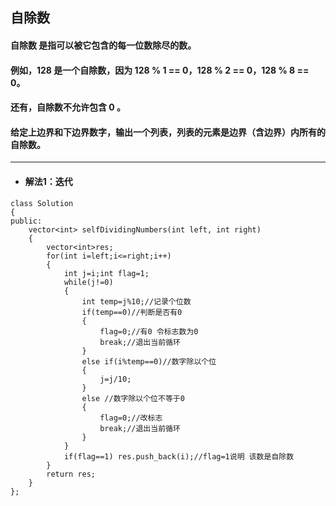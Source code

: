 ## 自除数
#### 自除数 是指可以被它包含的每一位数除尽的数。

#### 例如，128 是一个自除数，因为 128 % 1 == 0，128 % 2 == 0，128 % 8 == 0。

#### 还有，自除数不允许包含 0 。

#### 给定上边界和下边界数字，输出一个列表，列表的元素是边界（含边界）内所有的自除数。

---
* #### 解法1：迭代
```
class Solution 
{
public:
    vector<int> selfDividingNumbers(int left, int right) 
    {
        vector<int>res;
        for(int i=left;i<=right;i++)
        {
            int j=i;int flag=1;
            while(j!=0)
            {
                int temp=j%10;//记录个位数
                if(temp==0)//判断是否有0
                {
                    flag=0;//有0 令标志数为0
                    break;//退出当前循环
                }
                else if(i%temp==0)//数字除以个位
                {
                    j=j/10;
                }
                else //数字除以个位不等于0
                {
                    flag=0;//改标志
                    break;//退出当前循环
                }
            }
            if(flag==1) res.push_back(i);//flag=1说明 该数是自除数
        }
        return res;
    }
};

```
